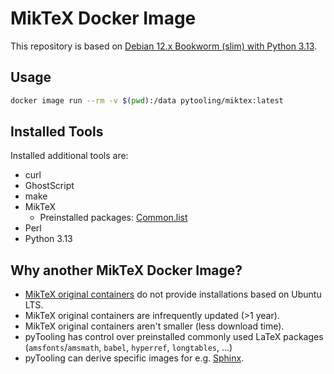 # MikTeX Docker Image

This repository is based on [Debian 12.x Bookworm (slim) with Python 3.13](https://hub.docker.com/_/python).

## Usage

```bash
docker image run --rm -v $(pwd):/data pytooling/miktex:latest
```

## Installed Tools

Installed additional tools are:

* curl
* GhostScript
* make
* MikTeX
  * Preinstalled packages: [Common.list](Common.list) 
* Perl
* Python 3.13

## Why another MikTeX Docker Image?

* [MikTeX original containers](https://hub.docker.com/r/miktex/miktex) do not provide installations based on Ubuntu LTS.
* MikTeX original containers are infrequently updated (>1 year).
* MikTeX original containers aren't smaller (less download time).
* pyTooling has control over preinstalled commonly used LaTeX packages (`amsfonts`/`amsmath`, `babel`, `hyperref`, `longtables`, ...)
* pyTooling can derive specific images for e.g. [Sphinx](Sphinx.list).
